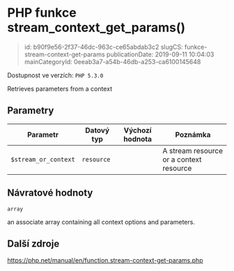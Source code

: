 PHP funkce stream_context_get_params()
================================

> id: b90f9e56-2f37-46dc-963c-ce65abdab3c2
> slugCS: funkce-stream-context-get-params
> publicationDate: 2019-09-11 10:04:03
> mainCategoryId: 0eeab3a7-a54b-46db-a253-ca6100145648

Dostupnost ve verzích: `PHP 5.3.0`

Retrieves parameters from a context


Parametry
--------------

| Parametr | Datový typ | Výchozí hodnota | Poznámka |
|-----|-----|-----|-----|
| `$stream_or_context` | `resource` |  | A stream resource or a context resource |


Návratové hodnoty
----------------

`array`

an associate array containing all context options and parameters.

Další zdroje
------------

https://php.net/manual/en/function.stream-context-get-params.php
